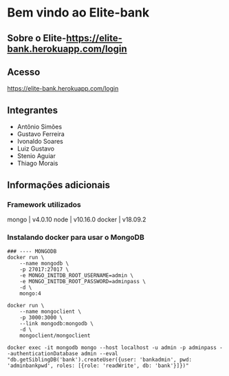 # Bem vindo ao Elite-bank

## Sobre o Elite-https://elite-bank.herokuapp.com/login

## Acesso

https://elite-bank.herokuapp.com/login

## Integrantes

- Antônio Simões
- Gustavo Ferreira
- Ivonaldo Soares
- Luiz Gustavo
- Stenio Aguiar
- Thiago Morais

## Informações adicionais

### Framework utilizados

mongo  | v4.0.10
node   | v10.16.0
docker | v18.09.2

### Instalando docker para usar o MongoDB

```shell
### ---- MONGODB
docker run \
    --name mongodb \
    -p 27017:27017 \
    -e MONGO_INITDB_ROOT_USERNAME=admin \
    -e MONGO_INITDB_ROOT_PASSWORD=adminpass \
    -d \
    mongo:4

docker run \
    --name mongoclient \
    -p 3000:3000 \
    --link mongodb:mongodb \
    -d \
    mongoclient/mongoclient

docker exec -it mongodb mongo --host localhost -u admin -p adminpass --authenticationDatabase admin --eval "db.getSiblingDB('bank').createUser({user: 'bankadmin', pwd: 'adminbankpwd', roles: [{role: 'readWrite', db: 'bank'}]})"
```
